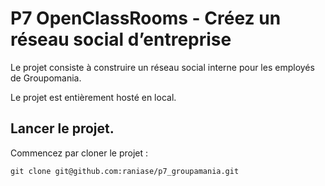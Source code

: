 # P7 OpenClassRooms - Créez un réseau social d’entreprise

Le projet consiste à construire un réseau social interne pour les employés de Groupomania.

Le projet est entièrement hosté en local.

## Lancer le projet.

Commencez par cloner le projet :
```
git clone git@github.com:raniase/p7_groupamania.git
```